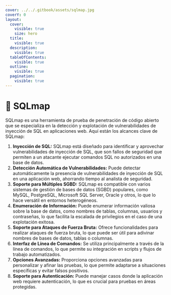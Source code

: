 ```yaml
---
cover: ../../.gitbook/assets/sqlmap.jpg
coverY: 0
layout:
  cover:
    visible: true
    size: hero
  title:
    visible: true
  description:
    visible: true
  tableOfContents:
    visible: true
  outline:
    visible: true
  pagination:
    visible: true
---
```


# 💉 SQLmap

SQLmap es una herramienta de prueba de penetración de código abierto que se especializa en la detección y explotación de vulnerabilidades de inyección de SQL en aplicaciones web. Aquí están los alcances clave de SQLmap:

1. **Inyección de SQL:** SQLmap está diseñado para identificar y aprovechar vulnerabilidades de inyección de SQL, que son fallos de seguridad que permiten a un atacante ejecutar comandos SQL no autorizados en una base de datos.
2. **Detección Automática de Vulnerabilidades:** Puede detectar automáticamente la presencia de vulnerabilidades de inyección de SQL en una aplicación web, ahorrando tiempo al analista de seguridad.
3. **Soporte para Múltiples SGBD:** SQLmap es compatible con varios sistemas de gestión de bases de datos (SGBD) populares, como MySQL, PostgreSQL, Microsoft SQL Server, Oracle y otros, lo que lo hace versátil en entornos heterogéneos.
4. **Enumeración de Información:** Puede enumerar información valiosa sobre la base de datos, como nombres de tablas, columnas, usuarios y contraseñas, lo que facilita la escalada de privilegios en el caso de una explotación exitosa.
5. **Soporte para Ataques de Fuerza Bruta:** Ofrece funcionalidades para realizar ataques de fuerza bruta, lo que puede ser útil para adivinar nombres de bases de datos, tablas o columnas.
6. **Interfaz de Línea de Comandos:** Se utiliza principalmente a través de la línea de comandos, lo que permite su integración en scripts y flujos de trabajo automatizados.
7. **Opciones Avanzadas:** Proporciona opciones avanzadas para personalizar y afinar las pruebas, lo que permite adaptarse a situaciones específicas y evitar falsos positivos.
8. **Soporte para Autenticación:** Puede manejar casos donde la aplicación web requiere autenticación, lo que es crucial para pruebas en áreas protegidas.
